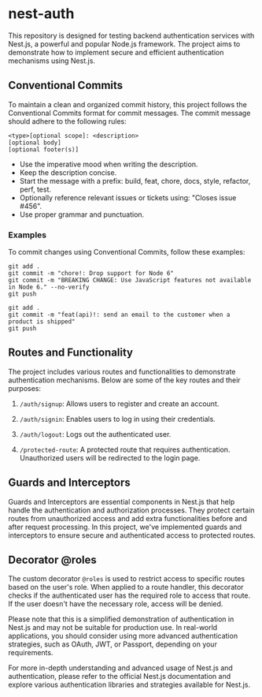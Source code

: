 # nest-auth

This repository is designed for testing backend authentication services with Nest.js, a powerful and popular Node.js framework. The project aims to demonstrate how to implement secure and efficient authentication mechanisms using Nest.js.

## Conventional Commits

To maintain a clean and organized commit history, this project follows the Conventional Commits format for commit messages. The commit message should adhere to the following rules:

```
<type>[optional scope]: <description>
[optional body]
[optional footer(s)]
```

- Use the imperative mood when writing the description.
- Keep the description concise.
- Start the message with a prefix: build, feat, chore, docs, style, refactor, perf, test.
- Optionally reference relevant issues or tickets using: "Closes issue #456".
- Use proper grammar and punctuation.

### Examples

To commit changes using Conventional Commits, follow these examples:

```console
git add .
git commit -m "chore!: Drop support for Node 6"
git commit -m "BREAKING CHANGE: Use JavaScript features not available in Node 6." --no-verify
git push
```

```console
git add .
git commit -m "feat(api)!: send an email to the customer when a product is shipped"
git push
```

## Routes and Functionality

The project includes various routes and functionalities to demonstrate authentication mechanisms. Below are some of the key routes and their purposes:

1. `/auth/signup`: Allows users to register and create an account.

2. `/auth/signin`: Enables users to log in using their credentials.

3. `/auth/logout`: Logs out the authenticated user.

4. `/protected-route`: A protected route that requires authentication. Unauthorized users will be redirected to the login page.

## Guards and Interceptors

Guards and Interceptors are essential components in Nest.js that help handle the authentication and authorization processes. They protect certain routes from unauthorized access and add extra functionalities before and after request processing. In this project, we've implemented guards and interceptors to ensure secure and authenticated access to protected routes.

## Decorator @roles

The custom decorator `@roles` is used to restrict access to specific routes based on the user's role. When applied to a route handler, this decorator checks if the authenticated user has the required role to access that route. If the user doesn't have the necessary role, access will be denied.

Please note that this is a simplified demonstration of authentication in Nest.js and may not be suitable for production use. In real-world applications, you should consider using more advanced authentication strategies, such as OAuth, JWT, or Passport, depending on your requirements.

For more in-depth understanding and advanced usage of Nest.js and authentication, please refer to the official Nest.js documentation and explore various authentication libraries and strategies available for Nest.js.
